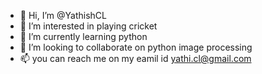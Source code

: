 - 👋 Hi, I’m @YathishCL
- 👀 I’m interested in playing cricket
- 🌱 I’m currently learning python
- 💞️ I’m looking to collaborate on python image processing 
- 📫 you can reach me on my eamil id yathi.cl@gmail.com

<!---
YathishCL/YathishCL is a ✨ special ✨ repository because its `README.md` (this file) appears on your GitHub profile.
You can click the Preview link to take a look at your changes.
--->
